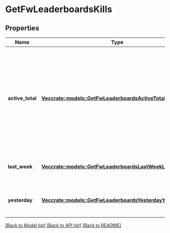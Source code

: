 # GetFwLeaderboardsKills

## Properties

Name | Type | Description | Notes
------------ | ------------- | ------------- | -------------
**active_total** | [**Vec<crate::models::GetFwLeaderboardsActiveTotalActiveTotal>**](get_fw_leaderboards_active_total_active_total.md) | Top 4 ranking of factions active in faction warfare by total kills. A faction is considered \"active\" if they have participated in faction warfare in the past 14 days | 
**last_week** | [**Vec<crate::models::GetFwLeaderboardsLastWeekLastWeek>**](get_fw_leaderboards_last_week_last_week.md) | Top 4 ranking of factions by kills in the past week | 
**yesterday** | [**Vec<crate::models::GetFwLeaderboardsYesterdayYesterday>**](get_fw_leaderboards_yesterday_yesterday.md) | Top 4 ranking of factions by kills in the past day | 

[[Back to Model list]](../README.md#documentation-for-models) [[Back to API list]](../README.md#documentation-for-api-endpoints) [[Back to README]](../README.md)


